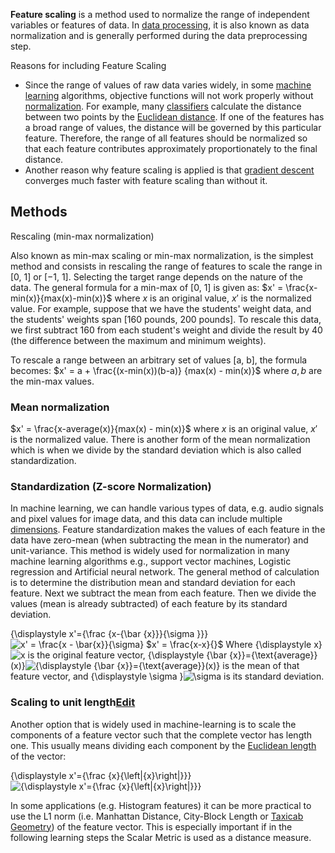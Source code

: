 **Feature scaling** is a method used to normalize the range of independent variables or features of data. In [data processing](https://en.m.wikipedia.org/wiki/Data_processing "Data processing"), it is also known as data normalization and is generally performed during the data preprocessing step.

Reasons for including Feature Scaling

 - Since the range of values of raw data varies widely, in some [machine learning](https://en.m.wikipedia.org/wiki/Machine_learning "Machine learning") algorithms, objective functions will not work properly without [normalization](https://en.m.wikipedia.org/wiki/Normalization_(statistics) "Normalization (statistics)"). For example, many [classifiers](https://en.m.wikipedia.org/wiki/Statistical_classification "Statistical classification") calculate the distance between two points by the [Euclidean distance](https://en.m.wikipedia.org/wiki/Euclidean_distance "Euclidean distance"). If one of the features has a broad range of values, the distance will be governed by this particular feature. Therefore, the range of all features should be normalized so that each feature contributes approximately proportionately to the final distance.
 - Another reason why feature scaling is applied is that  [gradient descent](https://en.m.wikipedia.org/wiki/Gradient_descent "Gradient descent")  converges much faster with feature scaling than without it.

## Methods
Rescaling (min-max normalization)

Also known as min-max scaling or min-max normalization, is the simplest method and consists in rescaling the range of features to scale the range in [0, 1] or [−1, 1]. Selecting the target range depends on the nature of the data. The general formula for a min-max of [0, 1] is given as:
$x' = \frac{x-min(x)}{max(x)-min(x)}$
where  $x$ is an original value,  $x'$  is the normalized value. For example, suppose that we have the students' weight data, and the students' weights span [160 pounds, 200 pounds]. To rescale this data, we first subtract 160 from each student's weight and divide the result by 40 (the difference between the maximum and minimum weights).

To rescale a range between an arbitrary set of values [a, b], the formula becomes:
$x' = a + \frac{(x-min(x))(b-a)} {max(x) - min(x)}$
where  $a,b$  are the min-max values.

### Mean normalization

$x' = \frac{x-average(x)}{max(x) - min(x)}$
where  $x$ is an original value,  $x'$ is the normalized value. There is another form of the mean normalization which is when we divide by the standard deviation which is also called standardization.

### Standardization (Z-score Normalization)

In machine learning, we can handle various types of data, e.g. audio signals and pixel values for image data, and this data can include multiple  [dimensions](https://en.m.wikipedia.org/wiki/Dimensions "Dimensions"). Feature standardization makes the values of each feature in the data have zero-mean (when subtracting the mean in the numerator) and unit-variance. This method is widely used for normalization in many machine learning algorithms e.g.,  support vector machines, Logistic regression and Artificial neural network. The general method of calculation is to determine the distribution  mean and  standard deviation for each feature. Next we subtract the mean from each feature. Then we divide the values (mean is already subtracted) of each feature by its standard deviation.

{\displaystyle x'={\frac {x-{\bar {x}}}{\sigma }}}![x' = \frac{x - \bar{x}}{\sigma}](https://wikimedia.org/api/rest_v1/media/math/render/svg/b0aa2e7d203db1526c577192f2d9102b718eafd5)
$x' = \frac{x-x}{}$
Where  {\displaystyle x}![x](https://wikimedia.org/api/rest_v1/media/math/render/svg/87f9e315fd7e2ba406057a97300593c4802b53e4)  is the original feature vector,  {\displaystyle {\bar {x}}={\text{average}}(x)}![{\displaystyle {\bar {x}}={\text{average}}(x)}](https://wikimedia.org/api/rest_v1/media/math/render/svg/b60888a84e53fd881586b510340e6ba360936e7c)  is the mean of that feature vector, and  {\displaystyle \sigma }![\sigma ](https://wikimedia.org/api/rest_v1/media/math/render/svg/59f59b7c3e6fdb1d0365a494b81fb9a696138c36)  is its standard deviation.

### Scaling to unit length[Edit](https://en.m.wikipedia.org/w/index.php?title=Feature_scaling&action=edit&section=6 "Edit section: Scaling to unit length")

Another option that is widely used in machine-learning is to scale the components of a feature vector such that the complete vector has length one. This usually means dividing each component by the  [Euclidean length](https://en.m.wikipedia.org/wiki/Euclidean_length "Euclidean length")  of the vector:

{\displaystyle x'={\frac {x}{\left\|{x}\right\|}}}![{\displaystyle x'={\frac {x}{\left\|{x}\right\|}}}](https://wikimedia.org/api/rest_v1/media/math/render/svg/193f6afc6bbb9d55b1f025ea04a1c833947e1a74)

In some applications (e.g. Histogram features) it can be more practical to use the L1 norm (i.e. Manhattan Distance, City-Block Length or  [Taxicab Geometry](https://en.m.wikipedia.org/wiki/Taxicab_Geometry "Taxicab Geometry")) of the feature vector. This is especially important if in the following learning steps the Scalar Metric is used as a distance measure.

<!--stackedit_data:
eyJoaXN0b3J5IjpbLTUwMDUyNTg1MywxOTQ0MDAxMDc5XX0=
-->